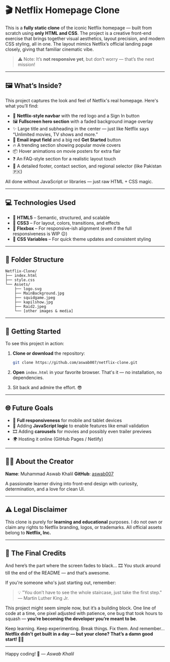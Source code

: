 
# 🎬 Netflix Homepage Clone

This is a **fully static clone** of the iconic Netflix homepage — built from scratch using **only HTML and CSS**. The project is a creative front-end exercise that brings together visual aesthetics, layout precision, and modern CSS styling, all in one. The layout mimics Netflix’s official landing page closely, giving that familiar cinematic vibe.

> ⚠️ Note: It’s **not responsive yet**, but don’t worry — that’s the next mission!

---

## 🖼️ What’s Inside?

This project captures the look and feel of Netflix's real homepage. Here's what you’ll find:

* 🔴 **Netflix-style navbar** with the red logo and a Sign In button
* 🖼️ **Fullscreen hero section** with a faded background image overlay
* ✨ Large title and subheading in the center — just like Netflix says “Unlimited movies, TV shows and more.”
* 📧 **Email input field** and a big red **Get Started** button
* 🔥 A trending section showing popular movie covers
* 📦 Hover animations on movie posters for extra flair
* ❓ An FAQ-style section for a realistic layout touch
* 👣 A detailed footer, contact section, and regional selector (like Pakistan 🇵🇰)

All done without JavaScript or libraries — just raw HTML + CSS magic.

---

## 💻 Technologies Used

* 🧱 **HTML5** – Semantic, structured, and scalable
* 🎨 **CSS3** – For layout, colors, transitions, and effects
* 🧭 **Flexbox** – For responsive-ish alignment (even if the full responsiveness is WIP 😉)
* 🎯 **CSS Variables** – For quick theme updates and consistent styling

---

## 📁 Folder Structure

```
Netflix-Clone/
├── index.html
├── style.css
└── Assets/
    ├── logo.svg
    ├── MainBackground.jpg
    ├── squidgame.jpeg
    ├── kapilshow.jpg
    ├── Raid2.jpeg
    └── [other images & media]
```

---

## 🚀 Getting Started

To see this project in action:

1. **Clone or download** the repository:

   ```bash
   git clone https://github.com/aswab007/netflix-clone.git
   ```

2. **Open** `index.html` in your favorite browser.
   That's it — no installation, no dependencies.

3. Sit back and admire the effort. 😎

---

## 🌐 Future Goals

* 📱 **Full responsiveness** for mobile and tablet devices
* 🧠 Adding **JavaScript logic** to enable features like email validation
* 🎞️ Adding **carousels** for movies and possibly even trailer previews
* 🌍 Hosting it online (GitHub Pages / Netlify)

---

## 🙋‍♂️ About the Creator

**Name**: Muhammad Aswab Khalil
**GitHub**: [aswab007](https://github.com/aswab007)

A passionate learner diving into front-end design with curiosity, determination, and a love for clean UI.

---

## ⚠️ Legal Disclaimer

This clone is purely for **learning and educational** purposes.
I do not own or claim any rights to Netflix branding, logos, or trademarks.
All official assets belong to **Netflix, Inc.**

---

## 🎉 The Final Credits

And here’s the part where the screen fades to black... 🎞️
You stuck around till the end of the README — and that’s awesome.

If you're someone who's just starting out, remember:

> 💡 "You don’t have to see the whole staircase, just take the first step." — Martin Luther King Jr.

This project might seem simple now, but it’s a building block. One line of code at a time, one pixel adjusted with patience, one bug that took hours to squash — **you’re becoming the developer you’re meant to be**.

Keep learning. Keep experimenting. Break things. Fix them.
And remember…
**Netflix didn’t get built in a day — but your clone? That’s a damn good start! 💪🔥**

---

Happy coding! 🚀
— *Aswab Khalil*
